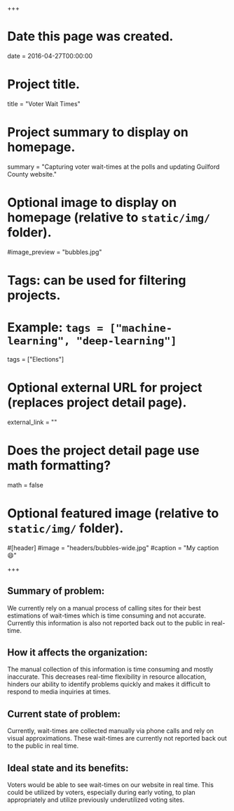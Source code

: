 +++
# Date this page was created.
date = 2016-04-27T00:00:00

# Project title.
title = "Voter Wait Times"

# Project summary to display on homepage.
summary = "Capturing voter wait-times at the polls and updating Guilford County website."

# Optional image to display on homepage (relative to `static/img/` folder).
#image_preview = "bubbles.jpg"

# Tags: can be used for filtering projects.
# Example: `tags = ["machine-learning", "deep-learning"]`
tags = ["Elections"]

# Optional external URL for project (replaces project detail page).
external_link = ""

# Does the project detail page use math formatting?
math = false

# Optional featured image (relative to `static/img/` folder).
#[header]
#image = "headers/bubbles-wide.jpg"
#caption = "My caption :smile:"

+++

## Summary of problem:

We currently rely on a manual process of calling sites for their best estimations of wait-times which is time consuming and not accurate. Currently this information is also not reported back out to the public in real-time.

## How it affects the organization:

The manual collection of this information is time consuming and mostly inaccurate. This decreases real-time flexibility in resource allocation, hinders our ability to identify problems quickly and makes it difficult to respond to media inquiries at times.

## Current state of problem:

Currently, wait-times are collected manually via phone calls and rely on visual approximations. These wait-times are currently not reported back out to the public in real time.

## Ideal state and its benefits:

Voters would be able to see wait-times on our website in real time. This could be utilized by voters, especially during early voting, to plan appropriately and utilize previously underutilized voting sites. 


